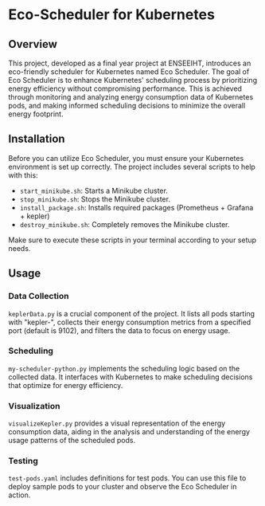 # Eco-Scheduler for Kubernetes

## Overview

This project, developed as a final year project at ENSEEIHT, introduces an eco-friendly scheduler for Kubernetes named Eco Scheduler. The goal of Eco Scheduler is to enhance Kubernetes' scheduling process by prioritizing energy efficiency without compromising performance. This is achieved through monitoring and analyzing energy consumption data of Kubernetes pods, and making informed scheduling decisions to minimize the overall energy footprint.

## Installation

Before you can utilize Eco Scheduler, you must ensure your Kubernetes environment is set up correctly. The project includes several scripts to help with this:

- `start_minikube.sh`: Starts a Minikube cluster.
- `stop_minikube.sh`: Stops the Minikube cluster.
- `install_package.sh`: Installs required packages (Prometheus + Grafana + kepler)
- `destroy_minikube.sh`: Completely removes the Minikube cluster.

Make sure to execute these scripts in your terminal according to your setup needs.

## Usage

### Data Collection

`keplerData.py` is a crucial component of the project. It lists all pods starting with "kepler-", collects their energy consumption metrics from a specified port (default is 9102), and filters the data to focus on energy usage.

### Scheduling

`my-scheduler-python.py` implements the scheduling logic based on the collected data. It interfaces with Kubernetes to make scheduling decisions that optimize for energy efficiency.

### Visualization

`visualizeKepler.py` provides a visual representation of the energy consumption data, aiding in the analysis and understanding of the energy usage patterns of the scheduled pods.

### Testing

`test-pods.yaml` includes definitions for test pods. You can use this file to deploy sample pods to your cluster and observe the Eco Scheduler in action.
